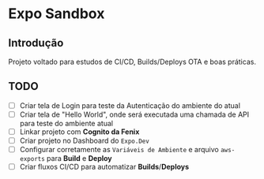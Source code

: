 # Expo Sandbox

## Introdução

Projeto voltado para estudos de CI/CD, Builds/Deploys OTA e boas práticas.

## TODO

- [ ] Criar tela de Login para teste da Autenticação do ambiente do atual
- [ ] Criar tela de "Hello World", onde será executada uma chamada de API para teste do ambiente atual
- [ ] Linkar projeto com **Cognito da Fenix**
- [ ] Criar projeto no Dashboard do `Expo.Dev`
- [ ] Configurar corretamente as `Variáveis de Ambiente` e arquivo `aws-exports` para **Build** e **Deploy**
- [ ] Criar fluxos CI/CD para automatizar **Builds**/**Deploys**